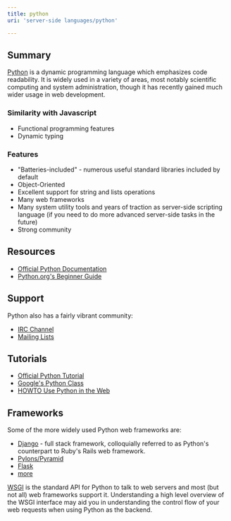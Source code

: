 ```yaml
---
title: python
uri: 'server-side languages/python'

---
```

## Summary

[Python](http://python.org/) is a dynamic programming language which emphasizes code readability. It is widely used in a variety of areas, most notably scientific computing and system administration, though it has recently gained much wider usage in web development.

### Similarity with Javascript

-   Functional programming features
-   Dynamic typing

### Features

-   "Batteries-included" - numerous useful standard libraries included by default
-   Object-Oriented
-   Excellent support for string and lists operations
-   Many web frameworks
-   Many system utility tools and years of traction as server-side scripting language (if you need to do more advanced server-side tasks in the future)
-   Strong community

## Resources

-   [Official Python Documentation](http://python.org/doc/)
-   [Python.org's Beginner Guide](http://wiki.python.org/moin/BeginnersGuide)

## Support

Python also has a fairly vibrant community:

-   [IRC Channel](http://www.python.org/community/irc/)
-   [Mailing Lists](http://mail.python.org/mailman/listinfo)

## Tutorials

-   [Official Python Tutorial](http://docs.python.org/2/tutorial/)
-   [Google's Python Class](https://code.google.com/edu/languages/google-python-class/)
-   [HOWTO Use Python in the Web](http://docs.python.org/2/howto/webservers.html)

## Frameworks

Some of the more widely used Python web frameworks are:

-   [Django](https://www.djangoproject.com/) - full stack framework, colloquially referred to as Python's counterpart to Ruby's Rails web framework.
-   [Pylons/Pyramid](http://www.pylonsproject.org/)
-   [Flask](http://flask.pocoo.org/)
-   [more](http://wiki.python.org/moin/WebFrameworks)

[WSGI](http://www.python.org/dev/peps/pep-0333/) is the standard API for Python to talk to web servers and most (but not all) web frameworks support it. Understanding a high level overview of the WSGI interface may aid you in understanding the control flow of your web requests when using Python as the backend.